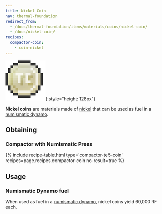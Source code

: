```yaml
---
title: Nickel Coin
nav: thermal-foundation
redirect_from:
  - /docs/thermal-foundation/items/materials/coins/nickel-coin/
  - /docs/nickel-coin/
recipes:
  compactor-coin:
    - coin-nickel
---
```


![Nickel coin](/assets/images/thermal-foundation/coin-nickel.png){:style="height: 128px"}


**Nickel coins** are materials made of [nickel](/docs/thermal-foundation/nickel-ingot/) that can be
used as fuel in a [numismatic dynamo](/docs/thermal-expansion/numismatic-dynamo/).


Obtaining
---------

### Compactor with Numismatic Press
{% include recipe-table.html type='compactor-te5-coin' recipes=page.recipes.compactor-coin no-result=true %}


Usage
-----

### Numismatic Dynamo fuel
When used as fuel in a [numismatic dynamo](/docs/thermal-expansion/numismatic-dynamo/), nickel
coins yield 60,000 RF each.
